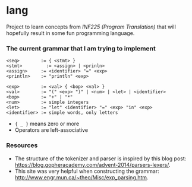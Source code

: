 # lang
Project to learn concepts from *INF225 (Program Translation)* that will hopefully result in some fun programming language.

### The current grammar that I am trying to implement
```
<seq>        := { <stmt> }
<stmt>         := <assign> | <prinln>
<assign>     := <identifier> "=" <exp>
<println>    := "println" <exp>

<exp>        := <val> { <bop> <val> }
<val>        := "(" <exp> ")" | <num> | <let> | <identifier>
<bop>        := "+" | "*"
<num>        := simple integers
<let>        := "let" <identifier> "=" <exp> "in" <exp>
<identifier> := simple words, only letters
```

- `{ _ }` means zero or more
- Operators are left-associative

### Resources
- The structure of the tokenizer and parser is inspired by this blog post: https://blog.gopheracademy.com/advent-2014/parsers-lexers/.
- This site was very helpful when constructing the grammar: http://www.engr.mun.ca/~theo/Misc/exp_parsing.htm.
